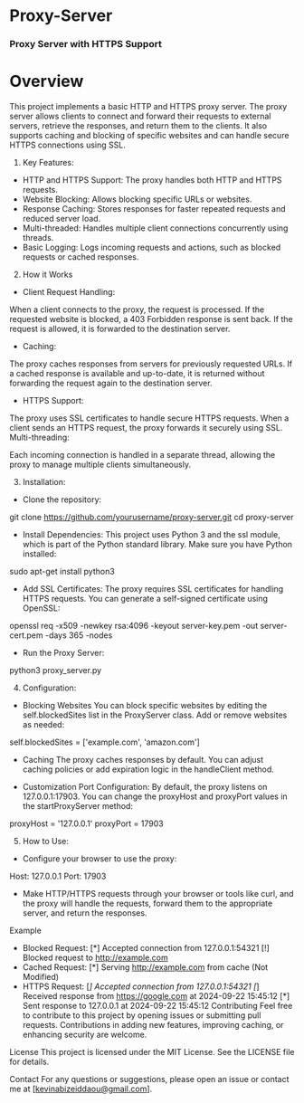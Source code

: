 # Proxy-Server
### Proxy Server with HTTPS Support
# Overview

This project implements a basic HTTP and HTTPS proxy server. The proxy server allows clients to connect and forward their requests to external servers, retrieve the responses, and return them to the clients. It also supports caching and blocking of specific websites and can handle secure HTTPS connections using SSL.

1. Key Features:
- HTTP and HTTPS Support: The proxy handles both HTTP and HTTPS requests.
- Website Blocking: Allows blocking specific URLs or websites.
- Response Caching: Stores responses for faster repeated requests and reduced server load.
- Multi-threaded: Handles multiple client connections concurrently using threads.
- Basic Logging: Logs incoming requests and actions, such as blocked requests or cached responses.

2. How it Works
- Client Request Handling:

When a client connects to the proxy, the request is processed.
If the requested website is blocked, a 403 Forbidden response is sent back.
If the request is allowed, it is forwarded to the destination server.

- Caching:

The proxy caches responses from servers for previously requested URLs.
If a cached response is available and up-to-date, it is returned without forwarding the request again to the destination server.

- HTTPS Support:

The proxy uses SSL certificates to handle secure HTTPS requests.
When a client sends an HTTPS request, the proxy forwards it securely using SSL.
Multi-threading:

Each incoming connection is handled in a separate thread, allowing the proxy to manage multiple clients simultaneously.

3. Installation: 
- Clone the repository:

git clone https://github.com/yourusername/proxy-server.git
cd proxy-server

- Install Dependencies: This project uses Python 3 and the ssl module, which is part of the Python standard library. Make sure you have Python installed:

sudo apt-get install python3

- Add SSL Certificates: The proxy requires SSL certificates for handling HTTPS requests. You can generate a self-signed certificate using OpenSSL:

openssl req -x509 -newkey rsa:4096 -keyout server-key.pem -out server-cert.pem -days 365 -nodes

- Run the Proxy Server:

python3 proxy_server.py


4. Configuration:
- Blocking Websites
You can block specific websites by editing the self.blockedSites list in the ProxyServer class. Add or remove websites as needed:

self.blockedSites = ['example.com', 'amazon.com']

- Caching
The proxy caches responses by default. You can adjust caching policies or add expiration logic in the handleClient method.

- Customization
Port Configuration: By default, the proxy listens on 127.0.0.1:17903. You can change the proxyHost and proxyPort values in the startProxyServer method:

proxyHost = '127.0.0.1'
proxyPort = 17903

5. How to Use:
- Configure your browser to use the proxy:

Host: 127.0.0.1
Port: 17903

- Make HTTP/HTTPS requests through your browser or tools like curl, and the proxy will handle the requests, forward them to the appropriate server, and return the responses.

Example
- Blocked Request:
[*] Accepted connection from 127.0.0.1:54321
[!] Blocked request to http://example.com
- Cached Request:
[*] Serving http://example.com from cache (Not Modified)
- HTTPS Request:
[*] Accepted connection from 127.0.0.1:54321
[*] Received response from https://google.com at 2024-09-22 15:45:12
[*] Sent response to 127.0.0.1 at 2024-09-22 15:45:12
Contributing
Feel free to contribute to this project by opening issues or submitting pull requests. Contributions in adding new features, improving caching, or enhancing security are welcome.

License
This project is licensed under the MIT License. See the LICENSE file for details.

Contact
For any questions or suggestions, please open an issue or contact me at [kevinabizeiddaou@gmail.com].

